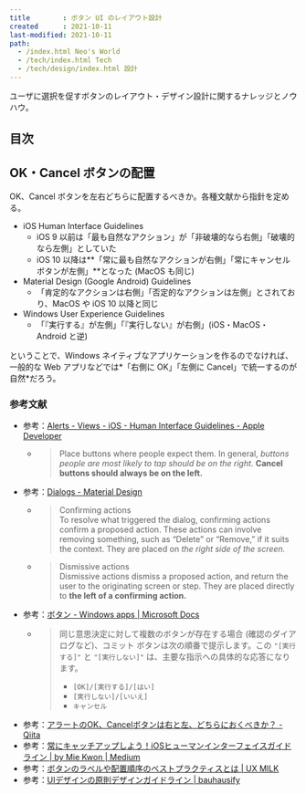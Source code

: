 ```yaml
---
title        : ボタン UI のレイアウト設計
created      : 2021-10-11
last-modified: 2021-10-11
path:
  - /index.html Neo's World
  - /tech/index.html Tech
  - /tech/design/index.html 設計
---
```


ユーザに選択を促すボタンのレイアウト・デザイン設計に関するナレッジとノウハウ。


## 目次


## OK・Cancel ボタンの配置

OK、Cancel ボタンを左右どちらに配置するべきか。各種文献から指針を定める。

- iOS Human Interface Guidelines
  - iOS 9 以前は「最も自然なアクション」が「非破壊的なら右側」「破壊的なら左側」としていた
  - iOS 10 以降は**「常に最も自然なアクションが右側」「常にキャンセルボタンが左側」**となった (MacOS も同じ)
- Material Design (Google Android) Guidelines
  - 「肯定的なアクションは右側」「否定的なアクションは左側」とされており、MacOS や iOS 10 以降と同じ
- Windows User Experience Guidelines
  - 「『実行する』が左側」「『実行しない』が右側」(iOS・MacOS・Android と逆)

ということで、Windows ネイティブなアプリケーションを作るのでなければ、一般的な Web アプリなどでは*「右側に OK」「左側に Cancel」で統一するのが自然*だろう。

### 参考文献

- 参考：[Alerts - Views - iOS - Human Interface Guidelines - Apple Developer](https://developer.apple.com/design/human-interface-guidelines/ios/views/alerts/)
  - > Place buttons where people expect them. In general, _buttons people are most likely to tap should be on the right_. **Cancel buttons should always be on the left.**
- 参考：[Dialogs - Material Design](https://material.io/components/dialogs)
  - > Confirming actions  
    > To resolve what triggered the dialog, confirming actions confirm a proposed action. These actions can involve removing something, such as “Delete” or “Remove,” if it suits the context. They are placed on *the right side of the screen.*
  - > Dismissive actions  
    > Dismissive actions dismiss a proposed action, and return the user to the originating screen or step. They are placed directly to **the left of a confirming action.**
- 参考：[ボタン - Windows apps | Microsoft Docs](https://docs.microsoft.com/ja-jp/windows/apps/design/controls/buttons#recommendations)
  - > 同じ意思決定に対して複数のボタンが存在する場合 (確認のダイアログなど)、コミット ボタンは次の順番で提示します。この `"[実行する]"` と `"[実行しない]"` は、主要な指示への具体的な応答になります。
    > 
    > - `[OK]/[実行する]/[はい]`
    > - `[実行しない]/[いいえ]`
    > - `キャンセル`
- 参考：[アラートのOK、Cancelボタンは右と左、どちらにおくべきか？ - Qiita](https://qiita.com/eKushida/items/90c8cd861b65427e466b)
- 参考：[常にキャッチアップしよう！iOSヒューマンインターフェイスガイドライン | by Mie Kwon | Medium](https://medium.com/@kwonmie/%E5%B8%B8%E3%81%AB%E3%82%AD%E3%83%A3%E3%83%83%E3%83%81%E3%82%A2%E3%83%83%E3%83%97%E3%81%97%E3%82%88%E3%81%86-ios%E3%83%92%E3%83%A5%E3%83%BC%E3%83%9E%E3%83%B3%E3%82%A4%E3%83%B3%E3%82%BF%E3%83%BC%E3%83%95%E3%82%A7%E3%82%A4%E3%82%B9%E3%82%AC%E3%82%A4%E3%83%89%E3%83%A9%E3%82%A4%E3%83%B3-8e0671b6315c)
- 参考：[ボタンのラベルや配置順序のベストプラクティスとは | UX MILK](https://uxmilk.jp/56527)
- 参考：[UIデザインの原則デザインガイドライン | bauhausify](https://www.bauhausify.com/2019-07-10_UI%E3%83%87%E3%82%B6%E3%82%A4%E3%83%B3%E3%81%AE%E5%8E%9F%E5%89%87%E3%83%87%E3%82%B6%E3%82%A4%E3%83%B3%E3%82%AC%E3%82%A4%E3%83%89%E3%83%A9%E3%82%A4%E3%83%B3/)
